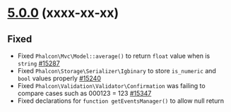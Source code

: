 # [5.0.0](https://github.com/phalcon/cphalcon/releases/tag/v5.0.0) (xxxx-xx-xx)

## Fixed
- Fixed `Phalcon\Mvc\Model::average()` to return `float` value when is `string` [#15287](https://github.com/phalcon/cphalcon/pull/15287)
- Fixed `Phalcon\Storage\Serializer\Igbinary` to store `is_numeric` and `bool` values properly [#15240](https://github.com/phalcon/cphalcon/pull/15240)
- Fixed `Phalcon\Validation\Validator\Confirmation` was failing to compare cases such as 000123 = 123 [#15347](https://github.com/phalcon/cphalcon/pull/15347)
- Fixed declarations for `function getEventsManager()` to allow null return
